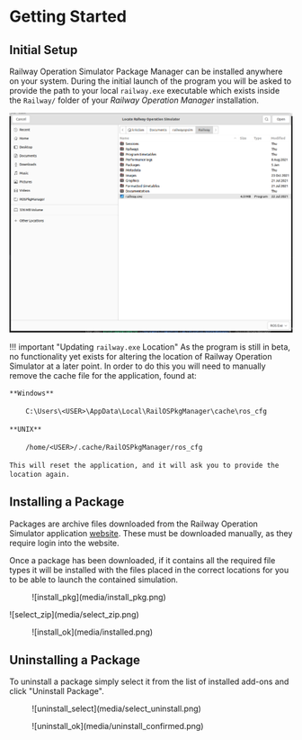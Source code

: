 # Getting Started
## Initial Setup
Railway Operation Simulator Package Manager can be installed anywhere on your system. During the initial launch of the program you will be
asked to provide the path to your local `railway.exe` executable which exists inside the `Railway/` folder of
your *Railway Operation Manager* installation.

![ros_browser](media/find_ros.png)

!!! important "Updating `railway.exe` Location"
    As the program is still in beta, no functionality yet exists for altering the location of Railway Operation Simulator at a later
    point. In order to do this you will need to manually remove the cache file for the application, found at:   
    
    **Windows**

        C:\Users\<USER>\AppData\Local\RailOSPkgManager\cache\ros_cfg
    
    **UNIX**

        /home/<USER>/.cache/RailOSPkgManager/ros_cfg

    This will reset the application, and it will ask you to provide the location again.

## Installing a Package
Packages are archive files downloaded from the Railway Operation Simulator application [website](https://www.railwayoperationsimulator.com/pc/community-projects). These must be downloaded manually, as they require login into the website.

Once a package has been downloaded, if it contains all the required file types it will be installed with the files
placed in the correct locations for you to be able to launch the contained simulation.

<figure markdown>
![install_pkg](media/install_pkg.png)
</figure>
![select_zip](media/select_zip.png)
<figure markdown>
![install_ok](media/installed.png)
</figure>

## Uninstalling a Package
To uninstall a package simply select it from the list of installed add-ons and click "Uninstall Package".

<figure markdown>
![uninstall_select](media/select_uninstall.png)
</figure>
<figure markdown>
![uninstall_ok](media/uninstall_confirmed.png)
</figure>